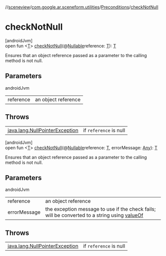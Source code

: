 //[sceneview](../../../index.md)/[com.google.ar.sceneform.utilities](../index.md)/[Preconditions](index.md)/[checkNotNull](check-not-null.md)

# checkNotNull

[androidJvm]\
open fun &lt;[T](check-not-null.md)&gt; [checkNotNull](check-not-null.md)(@[Nullable](https://developer.android.com/reference/kotlin/androidx/annotation/Nullable.html)reference: [T](../../../../arsceneview/com.google.ar.sceneform.rendering/-future-helper/log-on-exception.md)): [T](../../../../arsceneview/com.google.ar.sceneform.rendering/-future-helper/log-on-exception.md)

Ensures that an object reference passed as a parameter to the calling method is not null.

## Parameters

androidJvm

| | |
|---|---|
| reference | an object reference |

## Throws

| | |
|---|---|
| [java.lang.NullPointerException](https://developer.android.com/reference/kotlin/java/lang/NullPointerException.html) | if `reference` is null |

[androidJvm]\
open fun &lt;[T](check-not-null.md)&gt; [checkNotNull](check-not-null.md)(@[Nullable](https://developer.android.com/reference/kotlin/androidx/annotation/Nullable.html)reference: [T](../../../../arsceneview/com.google.ar.sceneform.rendering/-future-helper/log-on-exception.md), errorMessage: [Any](https://kotlinlang.org/api/latest/jvm/stdlib/kotlin/-any/index.html)): [T](../../../../arsceneview/com.google.ar.sceneform.rendering/-future-helper/log-on-exception.md)

Ensures that an object reference passed as a parameter to the calling method is not null.

## Parameters

androidJvm

| | |
|---|---|
| reference | an object reference |
| errorMessage | the exception message to use if the check fails; will be converted to a string using [valueOf](https://developer.android.com/reference/kotlin/java/lang/String.html#valueOf-java.lang.Object-) |

## Throws

| | |
|---|---|
| [java.lang.NullPointerException](https://developer.android.com/reference/kotlin/java/lang/NullPointerException.html) | if `reference` is null |
